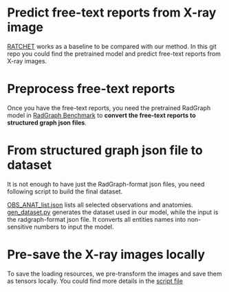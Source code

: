 # Predict free-text reports from X-ray image
[RATCHET](https://github.com/farrell236/RATCHET) works as a baseline to be compared with our method. In this git repo you 
could find the pretrained model and predict free-text reports from X-ray images.

# Preprocess free-text reports
Once you have the free-text reports, you need the pretrained RadGraph model in [RadGraph Benchmark](https://physionet.org/content/radgraph/1.0.0/) to **convert the free-text reports to structured graph json files**.

# From structured graph json file to dataset 
It is not enough to have just the RadGraph-format json files, you need following script to build the final dataset.

[OBS_ANAT_list.json](OBS_ANAT_list.json) lists all selected observations and anatomies.
[gen_dataset.py](gen_dataset.py) generates the dataset used in our model, while the input is the radgraph-format json file.
It converts all entities names into non-sensitive numbers to input the model.

# Pre-save the X-ray images locally
To save the loading resources, we pre-transform the images and save them as tensors locally. You could find more details in the 
[script file](preprocess_img.py)
